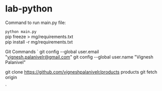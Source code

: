 # lab-python

Command to run main.py file:

```python main.py```<br>
pip freeze > mg/requirements.txt<br>
pip install -r mg/requirements.txt


Git Commands
`
git config --global user.email "vignesh.palanivelr@gmail.com"
git config --global user.name "Vignesh Palanivel"

git clone https://github.com/vigneshpalanivelr/products products
git fetch origin


`